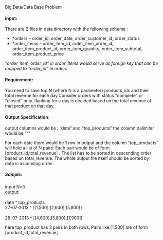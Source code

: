 Big Data/Data Base Problem   

<h4>input:</h4>
 There are 2 files in data directory with the following schema :
<ul>
<li>*orders – order_id, order_date, order_customer_id, order_status


<li>*order_items – order_item_id, order_item_order_id, order_item_product_id, order_item_quantity, order_item_subtotal, order_item_product_price
</ul>
<i> "order_item_order_id" in order_items would serve as foreign key that can be mapped to "order_id" in orders.
</i>



<h4>Requirement:</h4>
You need to save top N (where N is a parameter) products_ids and their total revenue for each day.Consider orders with status "complete" or "closed" only.
Ranking for a day is decided based on the total revenue of that product on that day.


<h4>Output Specification:</h4>

output columns would be :
“date” and “top_products”
the column delimiter would be "^"

For each date there would be 1 row in output and the column "top_products" will hold a list of N pairs. 
Each pair would be of form [product_id,total_revenue] .
The list has to be sorted in descending order based on total_revenue.
The whole output file itself should be sorted by date in ascending order.

<h5>Sample:</h5>

input N=3<br>
output:<br><br>
date ^ top_products<br>
27-07-2013 ^ [[1,500],[2,600],[5,800]]<br>    
28-07-2013 ^ [[4,600],[5,800],[7,900]]<br>


here top_product has 3 pairs in both rows. Pairs like [1,500] are of form [product_id,total_revenue]

